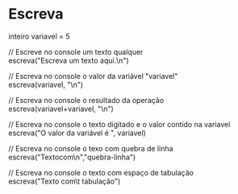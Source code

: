 # Escreva
inteiro variavel = 5<br>

// Escreve no console um texto qualquer<br>
escreva("Escreva um texto aqui.\n")<br>

// Escreva no console o valor da variável "variavel"<br>
escreva(variavel, "\n")<br>

// Escreva no console o resultado da operação<br>
escreva(variavel+variavel, "\n")<br>

// Escreva no console o texto digitado e o valor contido na variavel<br>
escreva("O valor da variável é ", variavel)<br>

// Escreva no console o texo com quebra de linha<br>
escreva("Textocom\n","quebra-linha")<br>

// Escreva no console o texto com espaço de tabulação<br>
escreva("Texto com\t tabulação")<br>
